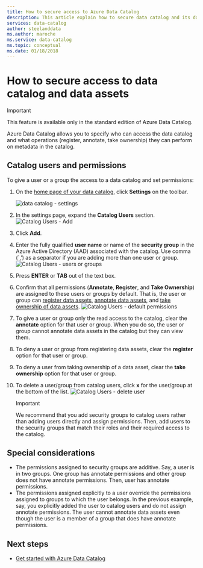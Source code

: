 ```yaml
---
title: How to secure access to Azure Data Catalog
description: This article explain how to secure data catalog and its data assets.
services: data-catalog
author: steelanddata
ms.author: maroche
ms.service: data-catalog
ms.topic: conceptual
ms.date: 01/18/2018
---
```

# How to secure access to data catalog and data assets
> [!IMPORTANT]
> This feature is available only in the standard edition of Azure Data Catalog.

Azure Data Catalog allows you to specify who can access the data catalog and what operations (register, annotate, take ownership) they can perform on metadata in the catalog. 

## Catalog users and permissions
To give a user or a group the access to a data catalog and set permissions:

1. On the [home page of your data catalog](http://www.azuredatacatalog.com),  click **Settings** on the toolbar.

	![data catalog - settings](media/data-catalog-how-to-secure-catalog/data-catalog-settings.png)
2. In the settings page, expand the **Catalog Users** section.
	![Catalog Users - Add](media/data-catalog-how-to-secure-catalog/data-catalog-add-button.png)
3. Click **Add**.
4. Enter the fully qualified **user name** or name of the **security group** in the Azure Active Directory (AAD) associated with the catalog. Use comma (`,’) as a separator if you are adding more than one user or group.
	![Catalog Users - users or groups](media/data-catalog-how-to-secure-catalog/data-catalog-users-groups.png)
5. Press **ENTER** or **TAB** out of the text box. 
6.	Confirm that all permissions (**Annotate**, **Register**, and **Take Ownership**) are assigned to these users or groups by default. That is, the user or group can [register data assets]( data-catalog-how-to-register.md), [annotate data assets]( data-catalog-how-to-annotate.md), and [take ownership of data assets]( data-catalog-how-to-manage.md). 
	![Catalog Users - default permissions](media/data-catalog-how-to-secure-catalog/data-catalog-default-permissions.png)
7.	To give a user or group only the read access to the catalog, clear the **annotate** option for that user or group. When you do so, the user or group cannot annotate data assets in the catalog but they can view them. 
8.	To deny a user or group from registering data assets, clear the **register** option for that user or group.
9.	To deny a user from taking ownership of a data asset, clear the **take ownership** option for that user or group. 
10.	To delete a user/group from catalog users, click **x** for the user/group at the bottom of the list. 
	![Catalog Users - delete user](media/data-catalog-how-to-secure-catalog/data-catalog-delete-user.png)

	> [!IMPORTANT]
	> We recommend that you add security groups to catalog users rather than adding users directly and assign permissions. Then, add users to the security groups that match their roles and their required access to the catalog.

## Special considerations

- The permissions assigned to security groups are additive. Say, a user is in two groups. One group has annotate permissions and other group does not have annotate permissions. Then, user has annotate permissions. 
- The permissions assigned explicitly to a user override the permissions assigned to groups to which the user belongs. In the previous example, say, you explicitly added the user to catalog users and do not assign annotate permissions. The user cannot annotate data assets even though the user is a member of a group that does have annotate permissions.

## Next steps
- [Get started with Azure Data Catalog](data-catalog-get-started.md)

